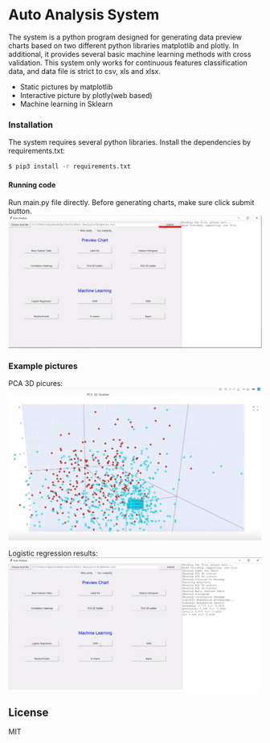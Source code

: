 # Auto Analysis System
The system is a python program designed for generating data preview charts based on two different python libraries matplotlib and plotly. In additional, it provides several basic machine learning methods with cross validation. This system only works for continuous features classification data, and data file is strict to csv, xls and xlsx.

  - Static pictures by matplotlib
  - Interactive picture by plotly(web based)
  - Machine learning in Sklearn

### Installation

The system requires several python libraries.
Install the dependencies by requirements.txt:
```sh
$ pip3 install -r requirements.txt 
```

#### Running code
Run main.py file directly.
Before generating charts, make sure click submit button.
![alt text](https://github.com/Eajay/Auto-analysis-system/blob/master/pictures/submit.png)

### Example pictures
PCA 3D picures:
![alt text](https://github.com/Eajay/Auto-analysis-system/blob/master/pictures/PCA%203D.png)

Logistic regression results:
![alt text](https://github.com/Eajay/Auto-analysis-system/blob/master/pictures/logistic%20regression.png)


License
----
MIT
